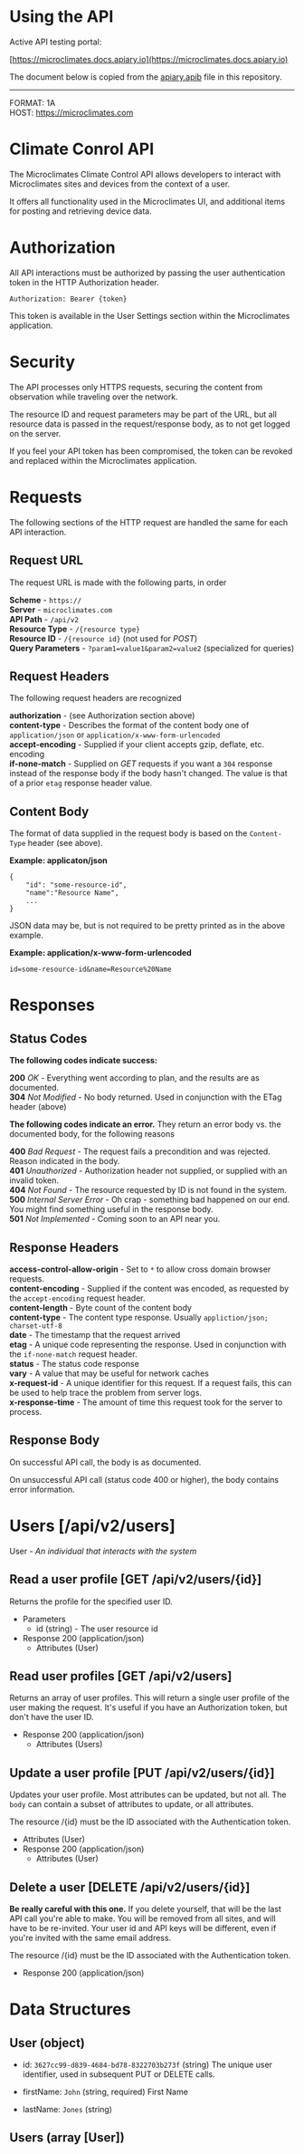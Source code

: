 # Using the API

Active API testing portal:

  [https://microclimates.docs.apiary.io](https://microclimates.docs.apiary.io)

The document below is copied from the [apiary.apib](https://github.com/microclimates/api-v2/blob/master/apiary.apib) file in this repository.

---

FORMAT: 1A  
HOST: https://microclimates.com

# Climate Conrol API

The Microclimates Climate Control API allows developers to interact with Microclimates sites
and devices from the context of a user.

It offers all functionality used in the Microclimates UI, and additional
items for posting and retrieving device data.

# Authorization

All API interactions must be authorized by passing
the user authentication token in the HTTP Authorization header.
```
Authorization: Bearer {token}
```
This token is available in the User Settings section within the Microclimates 
application.

# Security

The API processes only HTTPS requests, securing the content from
observation while traveling over the network. 

The resource ID and request parameters may be part of the URL, but all resource
data is passed in the request/response body, as to not get logged on the server. 

If you feel your API token has been compromised, the  token can be revoked and replaced
within the Microclimates application.

# Requests

The following sections of the HTTP request are handled the same for each API interaction.

## Request URL

The request URL is made with the following parts, in order

**Scheme** - `https://`  
**Server** - `microclimates.com`  
**API Path** - `/api/v2`  
**Resource Type** - `/{resource type}`  
**Resource ID** - `/{resource id}` (not used for *POST*)  
**Query Parameters** - `?param1=value1&param2=value2` (specialized for queries)

## Request Headers

The following request headers are recognized

**authorization** - (see Authorization section above)  
**content-type** - Describes the format of the content body one of `application/json` or `application/x-www-form-urlencoded`  
**accept-encoding** - Supplied if your client accepts gzip, deflate, etc. encoding  
**if-none-match** - Supplied on *GET* requests if you want a `304` response instead of the response body if the body hasn't changed. The value is that of a prior `etag` response header value.

## Content Body

The format of data supplied in the request body is based on the `Content-Type` header
 (see above).

**Example: applicaton/json**
```
{
    "id": "some-resource-id",
    "name":"Resource Name",
    ...
}
```

JSON data may be, but is not required to be pretty printed as in the above example.

**Example: application/x-www-form-urlencoded**
```
id=some-resource-id&name=Resource%20Name
```

# Responses

## Status Codes

**The following codes indicate success:**

**200** *OK* - Everything went according to plan, and the results are as documented.  
**304** *Not Modified* - No body returned. Used in conjunction with the ETag header (above)  

**The following codes indicate an error.** They return an error body vs. the documented body, for the following reasons

**400** *Bad Request* - The request fails a precondition and was rejected. Reason indicated in the body.  
**401** *Unauthorized* - Authorization header not supplied, or supplied with an invalid token.  
**404** *Not Found* - The resource requested by ID is not found in the system.  
**500** *Internal Server Error* - Oh crap - something bad happened on our end. You might find something useful in the response body.  
**501** *Not Implemented* - Coming soon to an API near you.  

## Response Headers

**access-control-allow-origin** - Set to `*` to allow cross domain browser requests.  
**content-encoding** - Supplied if the content was encoded, as requested by the `accept-encoding` request header.  
**content-length** - Byte count of the content body  
**content-type** - The content type response. Usually `appliction/json; charset-utf-8`  
**date** - The timestamp that the request arrived  
**etag** - A unique code representing the response. Used in conjunction with the `if-none-match` request header.  
**status** - The status code response  
**vary** - A value that may be useful for network caches  
**x-request-id** - A unique identifier for this request. If a request fails, this can be used to help trace the problem from server logs.  
**x-response-time** - The amount of time this request took for the server to process.

## Response Body

On successful API call, the body is as documented. 

On unsuccessful API call (status code 400 or higher), the body contains error information.

# Users [/api/v2/users]
User - *An individual that interacts with the system*

## Read a user profile [GET /api/v2/users/{id}]

Returns the profile for the specified user ID. 

+ Parameters
    + id (string) - The user resource id
+ Response 200 (application/json)
    + Attributes (User)

## Read user profiles [GET /api/v2/users]

Returns an array of user profiles. This will return a single user profile of the user making the request. It's useful if you have an Authorization token, but don't have the user ID.
+ Response 200 (application/json)
    + Attributes (Users)


## Update a user profile [PUT /api/v2/users/{id}]

Updates your user profile. Most attributes can be updated, but not all. The `body` can contain 
a subset of attributes to update, or all attributes.

The resource /{id} must be the ID associated with the Authentication token.

+ Attributes (User)
+ Response 200 (application/json)
    + Attributes (User)

## Delete a user [DELETE /api/v2/users/{id}]

**Be really careful with this one.** If you delete yourself, that will be the last API call you're
able to make. You will be removed from all sites, and will have to be re-invited. Your user id and
API keys will be different, even if you're invited with the same email address.

The resource /{id} must be the ID associated with the Authentication token.

+ Response 200 (application/json)

# Data Structures

## User (object)
+ id: `3627cc99-d839-4684-bd78-8322703b273f` (string)
    The unique user identifier, used in subsequent PUT or DELETE calls.

+ firstName: `John` (string, required)
    First Name

+ lastName: `Jones` (string)

## Users (array [User])
